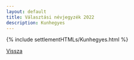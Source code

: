 ```yaml
---
layout: default
title: Választási névjegyzék 2022
description: Kunhegyes
---
```


{% include settlementHTMLs/Kunhegyes.html %}

[Vissza](./)